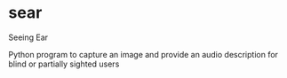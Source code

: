 # sear
Seeing Ear

Python program to capture an image and provide an audio description for blind or partially sighted users
